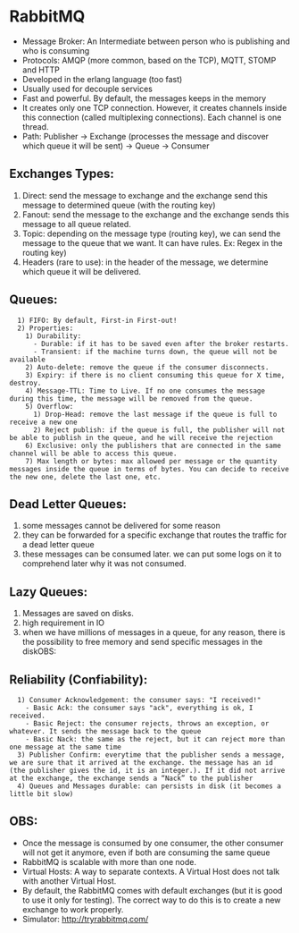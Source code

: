 # RabbitMQ
- Message Broker: An Intermediate between person who is publishing and who is consuming
- Protocols: AMQP (more common, based on the TCP), MQTT, STOMP and HTTP
- Developed in the erlang language (too fast)
- Usually used for decouple services
- Fast and powerful. By default, the messages keeps in the memory
- It creates only one TCP connection. However, it creates channels inside this connection (called multiplexing connections). Each channel is one thread. 
- Path: Publisher -> Exchange (processes the message and discover which queue it will be sent) -> Queue -> Consumer

## Exchanges Types:
  1) Direct: send the message to exchange and the exchange send this message to determined queue (with the routing key)
  2) Fanout: send the message to the exchange and the exchange sends this message to all queue related.
  3) Topic: depending on the message type (routing key), we can send the message to the queue that we want. It can have rules. Ex: Regex in the routing key)
  4) Headers (rare to use): in the header of the message, we determine which queue it will be delivered.

## Queues:
```
  1) FIFO: By default, First-in First-out!
  2) Properties: 
    1) Durability:
      - Durable: if it has to be saved even after the broker restarts. 
      - Transient: if the machine turns down, the queue will not be available
    2) Auto-delete: remove the queue if the consumer disconnects.
    3) Expiry: if there is no client consuming this queue for X time, destroy.
    4) Message-TTL: Time to Live. If no one consumes the message during this time, the message will be removed from the queue.
    5) Overflow: 
      1) Drop-Head: remove the last message if the queue is full to receive a new one
      2) Reject publish: if the queue is full, the publisher will not be able to publish in the queue, and he will receive the rejection
    6) Exclusive: only the publishers that are connected in the same channel will be able to access this queue.
    7) Max length or bytes: max allowed per message or the quantity messages inside the queue in terms of bytes. You can decide to receive the new one, delete the last one, etc.
```

## Dead Letter Queues:
  1) some messages cannot be delivered for some reason
  2) they can be forwarded for a specific exchange that routes the traffic for a dead letter queue
  3) these messages can be consumed later. we can put some logs on it to comprehend later why it was not consumed. 

## Lazy Queues:
  1) Messages are saved on disks.
  2) high requirement in IO
  3) when we have millions of messages in a queue, for any reason, there is the possibility to free memory and send specific messages in the diskOBS:
  
## Reliability (Confiability):
```
  1) Consumer Acknowledgement: the consumer says: "I received!"
    - Basic Ack: the consumer says "ack", everything is ok, I received.
    - Basic Reject: the consumer rejects, throws an exception, or whatever. It sends the message back to the queue
    - Basic Nack: the same as the reject, but it can reject more than one message at the same time
  3) Publisher Confirm: everytime that the publisher sends a message, we are sure that it arrived at the exchange. the message has an id (the publisher gives the id, it is an integer.). If it did not arrive at the exchange, the exchange sends a “Nack” to the publisher
  4) Queues and Messages durable: can persists in disk (it becomes a little bit slow)
```

## OBS:
- Once the message is consumed by one consumer, the other consumer will not get it anymore, even if both are consuming the same queue
- RabbitMQ is scalable with more than one node.
- Virtual Hosts: A way to separate contexts. A Virtual Host does not talk with another Virtual Host.
- By default, the RabbitMQ comes with default exchanges (but it is good to use it only for testing). The correct way to do this is to create a new exchange to work properly.
- Simulator: http://tryrabbitmq.com/
